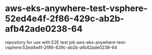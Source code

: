 # aws-eks-anywhere-test-vsphere-52ed4e4f-2f86-429c-ab2b-afb42ade0238-64
repository for use with E2E test job aws-eks-anywhere-test-vsphere:52ed4e4f-2f86-429c-ab2b-afb42ade0238-64
